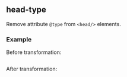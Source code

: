 ## head-type
Remove attribute ```@type``` from ```<head/>``` elements.

### Example
Before transformation:
```xml
```

After transformation:
```xml
```
